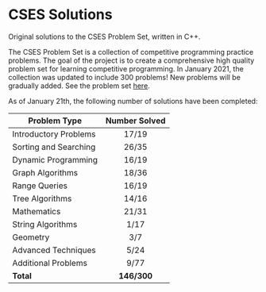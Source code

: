 # CSES Solutions

Original solutions to the CSES Problem Set, written in C++.

The CSES Problem Set is a collection of competitive programming practice problems. The goal of the project is to create a comprehensive high quality problem set for learning competitive programming. In January 2021, the collection was updated to include 300 problems! New problems will be gradually added. See the problem set [here](https://cses.fi/problemset/).

As of January 21th, the following number of solutions have been completed:

| Problem Type          | Number Solved |
|-----------------------|:-------------:|
| Introductory Problems |     17/19     |
| Sorting and Searching |     26/35     |
| Dynamic Programming   |     16/19     |
| Graph Algorithms      |     18/36     |
| Range Queries         |     16/19     |
| Tree Algorithms       |     14/16     |
| Mathematics           |     21/31     |
| String Algorithms     |      1/17     |
| Geometry              |      3/7      |
| Advanced Techniques   |      5/24     |
| Additional Problems   |      9/77     |
| **Total**             |  **146/300**  |

